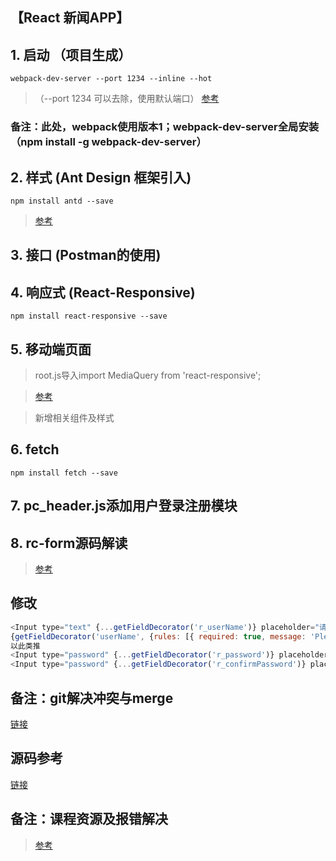 ## 【React 新闻APP】

## 1. 启动 （项目生成）
`webpack-dev-server --port 1234 --inline --hot`
>（--port 1234 可以去除，使用默认端口）
>[参考](http://www.cnblogs.com/fantasy-zxf/p/6795809.html)
### 备注：此处，webpack使用版本1；webpack-dev-server全局安装（npm install -g webpack-dev-server）
## 2. 样式 (Ant Design 框架引入)
`npm install antd --save`
>[参考](https://ant.design/docs/react/introduce-cn)
## 3. 接口 (Postman的使用)
## 4. 响应式 (React-Responsive)
`npm install react-responsive --save`
## 5. 移动端页面
>root.js导入import MediaQuery from 'react-responsive';

>[参考](https://github.com/contra/react-responsive)

>新增相关组件及样式
## 6. fetch
`npm install fetch --save`
## 7. pc_header.js添加用户登录注册模块
## 8. rc-form源码解读
>[参考](http://doc.okbase.net/schifred/archive/257064.html)
## 修改
```javascript
<Input type="text" {...getFieldDecorator('r_userName')} placeholder="请输入您的账户" />
{getFieldDecorator('userName', {rules: [{ required: true, message: 'Please input your username!' }],})(<Input prefix={<Icon type="user" style={{ fontSize: 13 }} />} placeholder="请输入您的账号" />)}
以此类推
<Input type="password" {...getFieldDecorator('r_password')} placeholder="请输入您的密码" />
<Input type="password" {...getFieldDecorator('r_confirmPassword')} placeholder="请再次输入您的密码" />
```

## 备注：git解决冲突与merge
[链接](http://blog.csdn.net/lincyang/article/details/45269491)
## 源码参考
[链接](https://github.com/ParryQiu/IMOOC-React)
## 备注：课程资源及报错解决
>[参考](http://www.imooc.com/article/17442?block_id=tuijian_wz)



